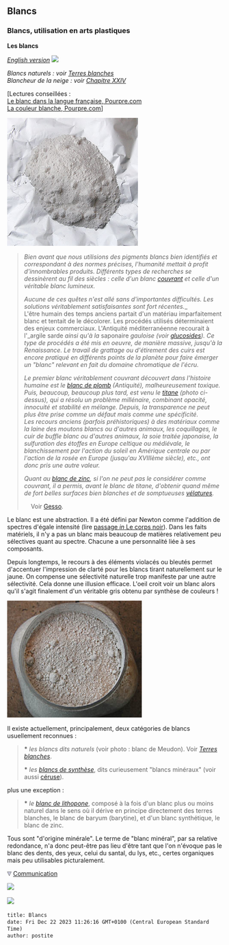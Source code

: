 ## Blancs
### Blancs, utilisation en arts plastiques
 **Les blancs**

_[English version](english/whites.html) [![](https://cbonvin.fr/sites/www.artrealite.com/images/unionjack.jpg)](english/whites.html)_ 

_Blancs naturels : voir [Terres blanches](terresblanches.html)_  
_Blancheur de la neige : voir_ _[Chapitre XXIV](chap24blancheneige.html)_

\[Lectures conseillées :  
[Le blanc dans la langue française, Pourpre.com](http://www.pourpre.com/langue/expressions.php#blanc)  
[La couleur blanche, Pourpre.com](http://pourpre.com/chroma/dico.php?typ=fiche&&ent=blanc)\]

![](images/titane.jpg)

> _Bien avant que nous utilisions des pigments blancs bien identifiés et correspondant à des normes précises, l'humanité mettait à profit d'innombrables produits. Différents types de recherches se dessinèrent au fil des siècles : celle d'un blanc [couvrant](pigments.html#1facteurcouvrantopposetransparence) et celle d'un véritable blanc lumineux._
> 
> _Aucune de ces_ _quêtes n'est allé sans d'importantes difficultés. Les solutions véritablement satisfaisantes sont fort récentes.__  
> L'être humain des temps anciens partait d'un matériau imparfaitement blanc et tentait de le décolorer. Les procédés utilisés déterminaient des enjeux commerciaux. L'Antiquité méditerranéenne recourait à l'_argile sarde _ainsi qu'à la_ saponaire _gauloise (voir [glucosides](glucoside.html)). Ce type de procédés a été mis en oeuvre, de manière massive, jusqu'à la Renaissance. Le travail de grattage ou d'étirement des cuirs est encore pratiqué en différents points de la planète pour faire émerger un "blanc" relevant en fait du domaine chromatique de l'écru._
> 
> _Le premier blanc véritablement couvrant découvert dans l'histoire humaine est le [blanc de plomb](ceruse.html) (Antiquité), malheureusement toxique. Puis, beaucoup, beaucoup plus tard, est venu le [titane](titanes.html) (photo ci-dessus), qui a résolu un problème millénaire, combinant opacité, innocuité et stabilité en mélange. Depuis, la transparence ne peut plus être prise comme un défaut mais comme une spécificité.  
> Les recours anciens (parfois préhistoriques) à des matériaux comme la laine des moutons blancs ou d'autres animaux, les coquillages, le cuir de buffle blanc ou d'autres animaux, la soie traitée japonaise, la sulfuration des étoffes en Europe celtique ou médiévale, le blanchissement par l'action du soleil en Amérique centrale ou par l'action de la rosée en Europe (jusqu'au XVIIIème siècle), etc., ont donc pris une autre valeur._
> 
> _Quant au [blanc de zinc](blancssynthetiques.html#leblancdezinc), si l'on ne peut pas le considérer comme couvrant, il a permis, avant le blanc de titane, d'obtenir quand même de fort belles surfaces bien blanches et de somptueuses [vélatures](velature.html)._
> 
>     Voir [Gesso](fabriquerungesso.html).

Le blanc est une abstraction. Il a été défini par Newton comme l'addition de spectres d'égale intensité (lire [passage _in_ Le corps noir](corpsnoir.html#leblanc)). Dans les faits matériels, il n'y a pas un blanc mais beaucoup de matières relativement peu sélectives quant au spectre. Chacune a une personnalité liée à ses composants.

Depuis longtemps, le recours à des éléments violacés ou bleutés permet d'accentuer l'impression de clarté pour les blancs tirant naturellement sur le jaune. On compense une sélectivité naturelle trop manifeste par une autre sélectivité. Cela donne une illusion efficace. L'oeil croit voir un blanc alors qu'il s'agit finalement d'un véritable gris obtenu par synthèse de couleurs !

![](images/blancdemeudonversionweb.jpg)

Il existe actuellement, principalement, deux catégories de blancs usuellement reconnues :

> **\*** _les blancs dits naturels_ (voir photo : blanc de Meudon). Voir _[Terres blanches](terresblanches.html)_.
> 
> **\*** _les [blancs de synthèse](blancssynthetiques.html)_, dits curieusement "blancs minéraux" (voir aussi [céruse](ceruse.html)).

plus une exception :

> **\*** _le_ _[blanc de lithopone](lithopone.html)_, composé à la fois d'un blanc plus ou moins naturel dans le sens où il dérive en principe directement des terres blanches, le blanc de baryum (barytine), et d'un blanc synthétique, le blanc de zinc.

Tous sont "d'origine minérale". Le terme de "blanc minéral", par sa relative redondance, n'a donc peut-être pas lieu d'être tant que l'on n'évoque pas le blanc des dents, des yeux, celui du santal, du lys, etc., certes organiques mais peu utilisables picturalement.



![](images/flechebas.gif) [Communication](http://www.artrealite.com/annonceurs.htm) 

[![](https://cbonvin.fr/sites/regie.artrealite.com/visuels/campagne1.png)](index-2.html#20131014)

![](https://cbonvin.fr/sites/regie.artrealite.com/visuels/campagne2.png)
```
title: Blancs
date: Fri Dec 22 2023 11:26:16 GMT+0100 (Central European Standard Time)
author: postite
```
